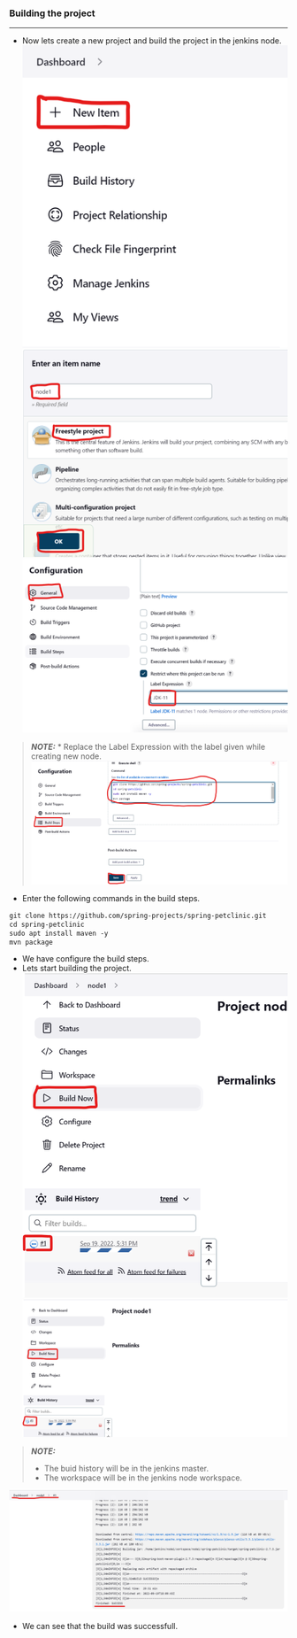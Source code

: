 ### Building the project
-------------------------
* Now lets create a new project and build the project in the jenkins node.
![preview](./Images/Jenkins61.png)
![preview](./Images/Jenkins62.png)
![preview](./Images/Jenkins63.png)
> **_NOTE:_** * Replace the Label Expression with the label given while creating new node.
![preview](./Images/Jenkins64.png)
* Enter the following commands in the build steps.
```
git clone https://github.com/spring-projects/spring-petclinic.git
cd spring-petclinic
sudo apt install maven -y
mvn package
```
* We have configure the build steps.
* Lets start building the project.
![preview](./Images/Jenkins65.png)
![preview](./Images/Jenkins66.png)
> **_NOTE:_** 
> * The buid history will be in the jenkins master.
> * The workspace will be in the jenkins node workspace.

![preview](./Images/Jenkins67.png)
* We can see that the build was successfull.
